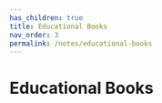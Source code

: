```yaml
---
has_children: true
title: Educational Books
nav_order: 3
permalink: /notes/educational-books
---
```


# Educational Books